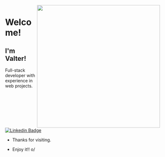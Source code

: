 <img align="right" width="400" height="400" src="https://media.giphy.com/media/LmNwrBhejkK9EFP504/giphy.gif">
 
# Welcome!
 
## I'm Valter!
 
Full-stack developer with experience in web projects.

[![Linkedin Badge](https://img.shields.io/badge/-LinkedIn-blue?style=flat-square&logo=Linkedin&logoColor=white)](https://www.linkedin.com/in/valterandrei/)
 
- Thanks for visiting. 
 
- Enjoy it!! o/
